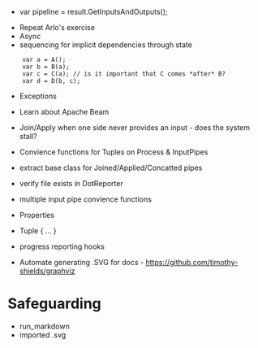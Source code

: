 * var pipeline = result.GetInputsAndOutputs();
- Repeat Arlo's exercise
- Async
- sequencing for implicit dependencies through state
```
	var a = A();
	var b = B(a); 
	var c = C(a); // is it important that C comes *after* B?
	var d = D(b, c);
```
- Exceptions
- Learn about Apache Beam
- Join/Apply when one side never provides an input - does the system stall?
- Convience functions for Tuples on Process & InputPipes
- extract base class for Joined/Applied/Concatted pipes
- verify file exists in DotReporter
- multiple input pipe convience functions

- Properties
-  Tuple { ... } 
- progress reporting hooks
- Automate generating .SVG for docs - https://github.com/timothy-shields/graphviz

# Safeguarding
- run_markdown
- imported .svg